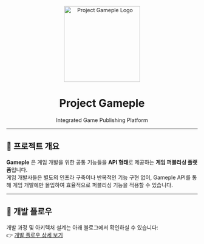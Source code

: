 <p align="center">
  <img src="https://avatars.githubusercontent.com/u/137741153?s=400&u=3012de160882666d6b35e75e93f67c98a147e949&v=4" alt="Project Gameple Logo" width="200"/>
</p>

<h1 align="center">Project Gameple</h1>
<p align="center">Integrated Game Publishing Platform</p>

---

## 📌 프로젝트 개요
**Gameple** 은 게임 개발을 위한 공통 기능들을 **API 형태**로 제공하는 **게임 퍼블리싱 플랫폼**입니다.  
게임 개발사들은 별도의 인프라 구축이나 반복적인 기능 구현 없이, Gameple API를 통해 게임 개발에만 몰입하여 효율적으로 퍼블리싱 기능을 적용할 수 있습니다.

---

## 🔄 개발 플로우
개발 과정 및 아키텍처 설계는 아래 블로그에서 확인하실 수 있습니다:  
👉 [개발 플로우 상세 보기](https://doshisha.tistory.com/category/Project/Gameple)
